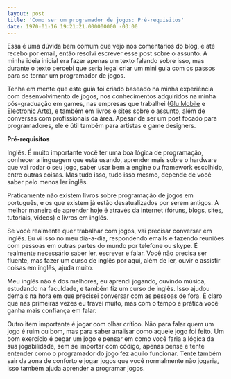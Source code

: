 ```yaml
---
layout: post
title: 'Como ser um programador de jogos: Pré-requisitos'
date: 1970-01-16 19:21:21.000000000 -03:00
---
```


Essa é uma dúvida bem comum que vejo nos comentários do blog, e até recebo por email, então resolvi escrever esse post sobre o assunto. A minha ideia inicial era fazer apenas um texto falando sobre isso, mas durante o texto percebi que seria legal criar um mini guia com os passos para se tornar um programador de jogos.

Tenha em mente que este guia foi criado baseado na minha experiência com desenvolvimento de jogos, nos conhecimentos adquiridos na minha pós-graduação em games, nas empresas que trabalhei ([Glu Mobile](http://glu.com) e [Electronic Arts](http://ea.com)), e também em livros e sites sobre o assunto, além de conversas com profissionais da área. Apesar de ser um post focado para programadores, ele é útil também para artistas e game designers.

**Pré-requisitos**

Inglês. É muito importante você ter uma boa lógica de programação, conhecer a linguagem que está usando, aprender mais sobre o hardware que vai rodar o seu jogo, saber usar bem a engine ou framework escolhido, entre outras coisas. Mas tudo isso, tudo isso mesmo, depende de você saber pelo menos ler inglês.

Praticamente não existem livros sobre programação de jogos em português, e os que existem já estão desatualizados por serem antigos. A melhor maneira de aprender hoje é através da internet (fóruns, blogs, sites, tutoriais, vídeos) e livros em inglês.

Se você realmente quer trabalhar com jogos, vai precisar conversar em inglês. Eu vi isso no meu dia-a-dia, respondendo emails e fazendo reuniões com pessoas em outras partes do mundo por telefone ou skype. É realmente necessário saber ler, escrever e falar. Você não precisa ser fluente, mas fazer um curso de inglês por aqui, além de ler, ouvir e assistir coisas em inglês, ajuda muito.

Meu inglês não é dos melhores, eu aprendi jogando, ouvindo música, estudando na faculdade, e também fiz um curso de inglês. Isso ajudou demais na hora em que precisei conversar com as pessoas de fora. É claro que nas primeiras vezes eu travei muito, mas com o tempo e prática você ganha mais confiança em falar.

Outro item importante é jogar com olhar crítico. Não para falar quem um jogo é ruim ou bom, mas para saber analisar como aquele jogo foi feito. Um bom exercício é pegar um jogo e pensar em como você faria a lógica da sua jogabilidade, sem se importar com código, apenas pense e tente entender como o programador do jogo fez aquilo funcionar. Tente também sair da zona de conforto e jogar jogos que você normalmente não jogaria, isso também ajuda aprender a programar jogos.


